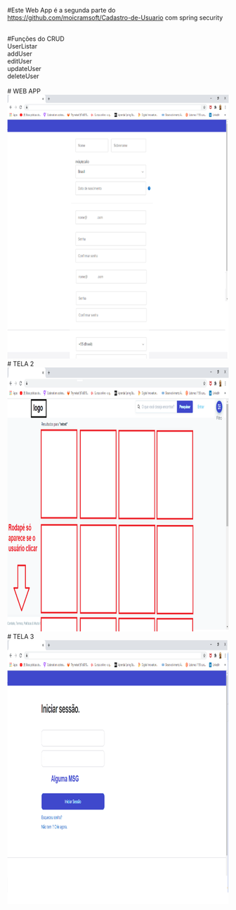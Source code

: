 #Este Web App é a segunda parte do https://github.com/moicramsoft/Cadastro-de-Usuario com spring security

<br />
#Funções do CRUD<br />
	UserListar<br />
	addUser<br />
	editUser<br />
	updateUser<br />
	deleteUser<br /> <br />
	# WEB APP 
	<img src="https://github.com/moicramsoft/Cadastro-De-Usuario-Com-Login/blob/master/src/main/resources/static/img/1.png" title="Tela de login" alt="Tela principal" width="800" height="600"><br />
	# TELA 2 <br />
	<img src="https://github.com/moicramsoft/Cadastro-De-Usuario-Com-Login/blob/master/src/main/resources/static/img/2.png" alt="Tela de Cadastro" width="800" height="600"><br />
	# TELA 3 <br />
	<img src="https://github.com/moicramsoft/Cadastro-De-Usuario-Com-Login/blob/master/src/main/resources/static/img/3.png" alt="Tela principal" width="800" height="600"><br />
	
	

